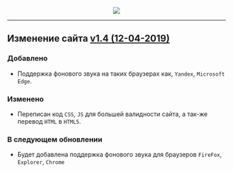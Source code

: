 <p align="center"><img src="https://i.imgur.com/i8eZxtH.png"></p>

---

## Изменение сайта [v1.4 (12-04-2019)](http://www.liechtenstein.ml/)

### Добавлено
- Поддержка фонового звука на таких браузерах как, `Yandex`, `Microsoft Edge`.

### Изменено
- Переписан код `CSS`, `JS` для большей валидности сайта, а так-же перевод `HTML` в `HTML5`.

### В следующем обновлении
- Будет добавлена поддержка фонового звука для браузеров `FireFox`, `Explorer`, `Chrome`
